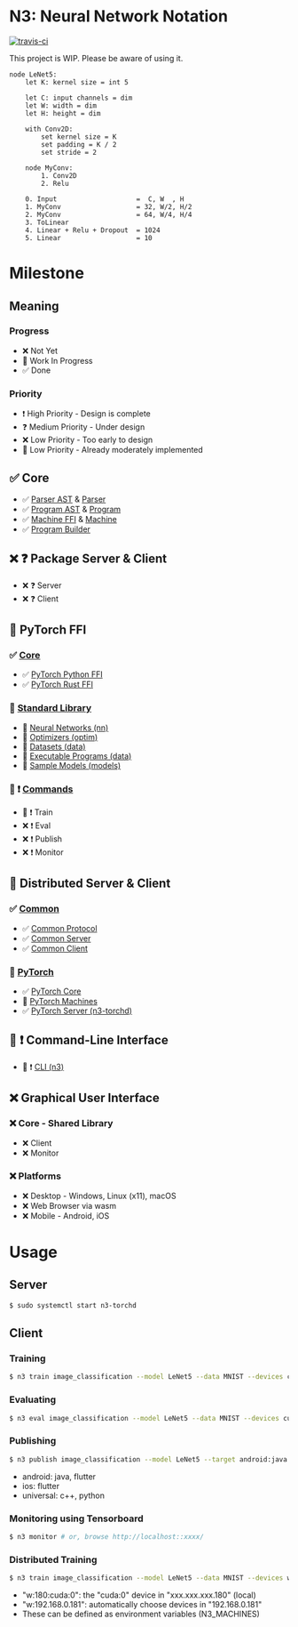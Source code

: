 # N3: Neural Network Notation

[![travis-ci](https://api.travis-ci.com/kerryeon/n3.svg)](https://travis-ci.com/kerryeon/n3)

This project is WIP. Please be aware of using it.

```
node LeNet5:
    let K: kernel size = int 5

    let C: input channels = dim
    let W: width = dim
    let H: height = dim

    with Conv2D:
        set kernel size = K
        set padding = K / 2
        set stride = 2

    node MyConv:
        1. Conv2D
        2. Relu

    0. Input                    =  C, W  , H
    1. MyConv                   = 32, W/2, H/2
    2. MyConv                   = 64, W/4, H/4
    3. ToLinear
    4. Linear + Relu + Dropout  = 1024
    5. Linear                   = 10
```

# Milestone

## Meaning

### Progress

* ❌ Not Yet
* 🚧 Work In Progress
* ✅ Done

### Priority

* ❗ High Priority - Design is complete
* ❓ Medium Priority - Under design
* ❌ Low Priority - Too early to design
* 🚧 Low Priority - Already moderately implemented

## ✅ Core

* ✅ [Parser AST](n3-parser-ast) & [Parser](n3-parser)
* ✅ [Program AST](n3-program-ast) & [Program](n3-program)
* ✅ [Machine FFI](n3-machine-ffi) & [Machine](n3-machine)
* ✅ [Program Builder](n3-builder)

## ❌ ❓ Package Server & Client

* ❌ ❓ Server
* ❌ ❓ Client

## 🚧 PyTorch FFI

### ✅ [Core](n3-torch/ffi)

* ✅ [PyTorch Python FFI](n3-torch/ffi/python)
* ✅ [PyTorch Rust FFI](n3-torch/ffi/rust)

### 🚧 [Standard Library](n3-torch/ffi/python)

* 🚧 [Neural Networks (nn)](n3-torch/ffi/python/n3/std/nn)
* 🚧 [Optimizers (optim)](n3-torch/ffi/python/n3/std/optim)
* 🚧 [Datasets (data)](n3-torch/ffi/python/n3/std/data)
* 🚧 [Executable Programs (data)](n3-torch/ffi/python/n3/std/exec)
* 🚧 [Sample Models (models)](n3-torch/ffi/python/n3/std/models)

### 🚧 ❗ [Commands](n3-torch/ffi/python/n3/std/exec)

* 🚧 ❗ Train
* ❌ ❗ Eval
* ❌ ❗ Publish
* ❌ ❗ Monitor

## 🚧 Distributed Server & Client

### ✅ [Common](n3-net)

* ✅ [Common Protocol](n3-net/protocol)
* ✅ [Common Server](n3-net/server)
* ✅ [Common Client](n3-net/client)

### 🚧 [PyTorch](n3-torch)

* ✅ [PyTorch Core](n3-torch/core)
* 🚧 [PyTorch Machines](n3-torch/core/src/device)
* ✅ [PyTorch Server (n3-torchd)](n3-torch/server)

## 🚧 ❗ Command-Line Interface

* 🚧 ❗ [CLI (n3)](n3-torch/server)

## ❌ Graphical User Interface

### ❌ Core - Shared Library

* ❌ Client
* ❌ Monitor

### ❌ Platforms

* ❌ Desktop - Windows, Linux (x11), macOS
* ❌ Web Browser via wasm
* ❌ Mobile - Android, iOS

# Usage

## Server

``` bash
$ sudo systemctl start n3-torchd
```

## Client

### Training

``` bash
$ n3 train image_classification --model LeNet5 --data MNIST --devices cuda
```

### Evaluating

``` bash
$ n3 eval image_classification --model LeNet5 --data MNIST --devices cuda
```

### Publishing

``` bash
$ n3 publish image_classification --model LeNet5 --target android:java
```

* android: java, flutter
* ios: flutter
* universal: c++, python

### Monitoring using Tensorboard

``` bash
$ n3 monitor # or, browse http://localhost::xxxx/
```

### Distributed Training

``` bash
$ n3 train image_classification --model LeNet5 --data MNIST --devices w:180:cuda:0 w:192.168.0.181 cpu
```

* "w:180:cuda:0": the "cuda:0" device in "xxx.xxx.xxx.180" (local)
* "w:192.168.0.181": automatically choose devices in "192.168.0.181"
* These can be defined as environment variables (N3_MACHINES)
